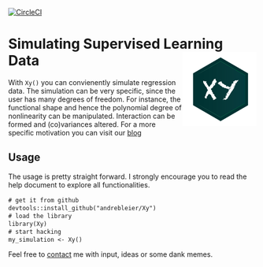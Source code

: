[![CircleCI](https://circleci.com/gh/andrebleier/Xy.svg?style=svg)](https://circleci.com/gh/andrebleier/Xy)

Simulating Supervised Learning Data <img src="/img/Xy.png" alt="drawing" width="150px" align="right"/> 
===================================



With `Xy()` you can convienently simulate regression data. The simulation can be
very specific, since the user has many degrees of freedom. For instance,
the functional shape and hence the polynomial degree of nonlinearity can be
manipulated. Interaction can be formed and (co)variances altered. For a more specific
motivation you can visit our [blog](https://www.statworx.com/de/blog/simulating-regression-data-with-xy/)

## Usage

The usage is pretty straight forward. I strongly encourage you to read the help document to explore all functionalities.

```
# get it from github
devtools::install_github("andrebleier/Xy")
# load the library
library(Xy)
# start hacking
my_simulation <- Xy()
```

Feel free to [contact](mailto:andre.bleier@statworx.com) me with input, ideas or some dank memes.

